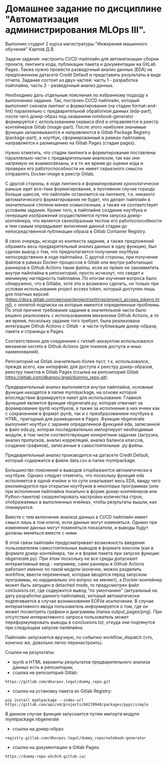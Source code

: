 # Домашнее задание по дисциплине "Автоматизация администрирования MLOps III".
Выполнял студент 2 курса магистратуры "Инжерения машинного обучения" Карпов Д.В.

Задачи задания: настроить CI/CD-пайплайн для автоматизации сборки проекта, линтинга кода, публикации пакета и документации на GitLab Pages. Также нужно провести разведочный анализ данных (EDA) на предложенном датасете Credit Default и представить результаты в виде отчета. Задание состоит из двух частей: часть 1 - разработка пайплайна, часть 2 - разведочный анализ данных.

Необходимо дать отдельные пояснения по избранному подходу к выполнению задания.
Так, построен CI/CD пайплайн, который выполняет сначала линтинг и форматирование (на стадии format-and-lint) параллельно с предварительной обработкой данных (eda-part), после чего докер-образ под названием notebook-generator формируется с использованием сервиса dind и отправляется в реестр контейнеров Gitlab (image-part). После этого наиболее значимые функции запаковываются и направляются в Gitlab Package Registry (package-part), а ноутбук, сформированный в рамках пайплайна, направляется к размещению на Gitlab Pages (стадия pages).

Нужно отметить, что стадии линтинга и формитирования поставлены параллельно части с предварительным анализом, так как они напрямую не взаимосвязаны, и в то же время до оценки кода и проверки его работоспособности не имеет серьезного смысла отправлять Docker-image в реестр Gitlab.

С другой стороны, в ходе линтинга и форматирования хронологически раньше идет все-таки форматирование, в противном случае гораздо больше шансов, что пайплайн остановится на линтинге, т.е. никакого автоматического форматирования не будет, что делает пайплайн в значительной степени менее осмысленным, а также не соответствует условиям задания.
Кроме того, в пайплайне создание ноутбука и генерация изображений осуществляется путем запуска докер-контейнера, что является своеобразным тестом его работоспособности и тем самым оправдывает включение данной стадии до непосредственной публикации образа в Gitlab Container Registry.

В свою очередь, исходя из контекста задания, а также предложений обрамить весь предварительный анализ данных в одну функцию, был сделан вывод о том, что предполагается получение ноутбука непосредственно в ходе пайплайна. С другой стороны, при получение файлов в рамках Docker-процессов в Gitlab или внутри работающих раннеров в Github Actions такие файлы, если их прямо не закоммитить внутри пайплайна в репозиторий, просто исчезнут, что сведет к минимуму наглядность пайплайна. По итогам изучения вопроса было обнаружено, что в Gitlabe, хотя это и возможно сделать, но только при условии использования project access token, который доступен лишь для платных версий (https://docs.gitlab.com/ee/user/project/settings/project_access_tokens.html), с оплатой подписки на которые имеются определенные проблемы. По этой причине требования задания в значительной части было решено реализовать с использованием механизма Github Actions, в то же время, поскольку задание того требует, была реализована интеграция Github Actions с Gitlab - в части публикации докер-образа, пакета и страницы в Pages.

Соответственно для соединения с гитлаб-аккаунтом использовался механизм secrets в Github Actions (для токенов доступа и иных наименований).

Репозиторий на Gitlab значительно более пуст, т.к. использовался, прежде всего, как интерфейс для доступа к реестру докер-образов, реестру пакетов и Gitlab Pages (ссылка на репозиторий Gitlab https://gitlab.com/dkarpov.legal/dummy_repo.git).

Предварительный анализ выполняется внутри пайплайна, основные функции находятся в папке mymlpackage, на основе которой впоследствии формируется пакет для использования.
Главной функцией является функция nbgenerate.py, которая отвечает за формирование ipynb ноутбуков, а также за исполнение в них ячеек как с сохранением в формат ipynb, так и с преобразованием ноутбука в HTML, пригодный для размещения в Pages. Функция nbgenerate выполняет ноутбук с заранее определенной функцией eda, записанной в файл eda.py, которая последовательно импортирует необходимые модули, в том числе соответствующие конкретным задачам (загрузка, анализ пропусков, анализ корреляций, анализ баланса классов, создание графиков), записанные в самостоятельные .py файлы.

Предварительный анализ производится на датасете Credit Default, который содержится в файле data.csv в папке mymlpackage.

Большинство пояснений и выводов оторбажаются автоматически в ноутбуке. Однако следует отметить, что поскольку функция eda исполняется в одной ячейке и по сути охватывает весь EDA, ввиду чего рекомендуется при открытии ноутбуков в некоторых программах (или при исполнении пайплайна локально в форме докер-контейнеров или Python-пакетов) скорректировать настройки количества строк, отображаемых в выполненных ячейках, чтобы результаты вышли, как планируется.

Вместе с тем включение анализа данных в CI/CD пайплайн имеет смысл лишь в том ключе, если данные могут изменяться. Однако при изменении данных могут поменяться показатели, и выводы будут должны меняться вместе с ними.

В этой связи пайплайн предусматривает возможность введения пользователем самостоятельных выводов в формате консоли (как в формате докер-контейнера, так и в форме пакета при запуске функции nbgenerate.py). При этом поскольку не все среды допускают интерактивный ввод - например, сами раннеры в Github Actions работают именно по такой модели (конечно, можно разделить workflow, ввести переменные, которые вводятся перед запуском программы, но кардинально это вопрос не меняет), а Docker-контейнер может быть запущен в detached mode, то предусмотрен файл colclusions.txt, где содержится вывод "по умолчанию" (актуальный на дату разработки данного пайплайна), который автоматически подтягивается в случае возникновения EOFile исключения. В случае интерактивного ввода пользователь информируется о том, где он может посмотреть графики и диаграммы (папка output_pages/png). При отсутствии интерактивного запроса пользователь может переформулировать выводы в conclusions.txt, откуда они подтянутся при следующем запуске папйлайна.

Пайплайн запускается вручную, по событию workflow_dispatch (что, конечно же, довольно легко перенастроить).

Ссылки на результаты:
- ipynb и HTML варианты результатов предварительного анализа данных есть в репозитории;
- ссылка не репозиторий Gitlab:
```
https://gitlab.com/dkarpov.legal/dummy_repo.git
```
- ссылка на установку пакета из Gitlab Registry:
```
pip install mymlpackage --index-url https://gitlab.com/api/v4/projects/66270948/packages/pypi/simple

```
В данном случае функция запускается путем импорта модуля mymlpackage.nbgenerate
- ссылка на докер-образ:
```
registry.gitlab.com/dkarpov.legal/dummy_repo/notebook-generator
```
- ссылка на документацию в Gitlab Pages:
```
https://dummy-repo-a5c9c9.gitlab.io/
```
